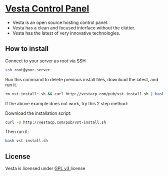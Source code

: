 [Vesta Control Panel](http://vestacp.com/)
==================================================

* Vesta is an open source hosting control panel.
* Vesta has a clean and focused interface without the clutter.
* Vesta has the latest of very innovative technologies.


How to install
----------------------------
Connect to your server as root via SSH
```bash
ssh root@your.server
```

Run this command to delete previous install files, download the latest, and run it.
```bash
rm vst-install*.sh && curl http://vestacp.com/pub/vst-install.sh | bash; bash ./vst-install-*.sh
```

If the above example does not work, try this 2 step method:

Download the installation script:
```bash
curl -O http://vestacp.com/pub/vst-install.sh
```
Then run it:
```bash
bash vst-install.sh
```

License
----------------------------
Vesta is licensed under  [GPL v3 ](https://github.com/serghey-rodin/vesta/blob/master/LICENSE) license

